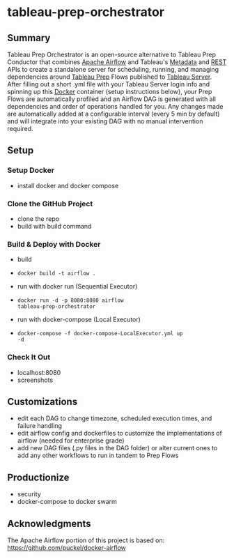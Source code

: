 # tableau-prep-orchestrator

## Summary

Tableau Prep Orchestrator is an open-source alternative to Tableau Prep Conductor that combines [Apache Airflow](https://airflow.apache.org/docs/apache-airflow/stable/) and Tableau's [Metadata](https://help.tableau.com/current/api/metadata_api/en-us/index.html) and [REST](https://help.tableau.com/current/api/rest_api/en-us/REST/rest_api.htm) APIs to create a standalone server for scheduling, running, and managing dependencies around [Tableau Prep](https://www.tableau.com/products/prep) Flows published to [Tableau Server](https://www.tableau.com/products/server). After filling out a short .yml file with your Tableau Server login info and spinning up this [Docker](https://www.docker.com/) container (setup instructions below), your Prep Flows are automatically profiled and an Airflow DAG is generated with all dependencies and order of operations handled for you. Any changes made are automatically added at a configurable interval (every 5 min by default) and will integrate into your existing DAG with no manual intervention required.

## Setup

### Setup Docker

- install docker and docker compose

### Clone the GitHub Project

- clone the repo
- build with build command

### Build & Deploy with Docker

- build
- <code>docker build -t airflow .</code>

- run with docker run (Sequential Executor)
- <code>docker run -d -p 8080:8080 airflow tableau-prep-orchestrator</code>

- run with docker-compose (Local Executor)
- <code>docker-compose -f docker-compose-LocalExecutor.yml up -d</code>

### Check It Out

- localhost:8080
- screenshots

## Customizations

- edit each DAG to change timezone, scheduled execution times, and failure handling
- edit airflow config and dockerfiles to customize the implementations of airflow (needed for enterprise grade)
- add new DAG files (.py files in the DAG folder) or alter current ones to add any other workflows to run in tandem to Prep Flows

## Productionize
- security
- docker-compose to docker swarm

## Acknowledgments

The Apache Airflow portion of this project is based on:
https://github.com/puckel/docker-airflow
